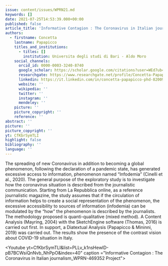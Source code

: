 ```yaml
---
issue: content/issues/WPRN21.md
keywords: []
date: 2021-07-25T14:53:39.000+00:00
published: false
article_title: 'Informative Contagion : The Coronavirus in Italian journalism'
authors:
  - firstname: Concetta
    lastname: Papapicco
    titles_and_institutions:
      - titles: []
        institution: Universita degli studi di Bari - Aldo Moro
    social_channels:
      orcid_id: 0000-0003-3240-8740
      google_scholar: https://scholar.google.com/citations?user=WEd7ub4AAAAJ&hl=it
      researchgate: https://www.researchgate.net/profile/Concetta-Papapicco
      linkedin: https://it.linkedin.com/in/concetta-papapicco-phd-82009b11a/en
      website: ''
      wikipedia: ''
      twitter: ''
      instagram: ''
      mendeley: ''
    picture: ''
    picture_copyright: ''
    reference: ''
abstract: ''
picture: ''
picture_copyright: ''
yt: CfKbrSymTLI
highlight: false
bibliography: ''
language: ''
---
```


The spreading of new Coronavirus in addition to becoming a global phenomenon, following the declaration of a pandemic state, has generated excessive access to information, phenomenon named “Infodemia” (Cinelli et al., 2020). The general purpose of the exploratory study is to investigate how the coronavirus situation is described from the journalistic communication. Starting from La Repubblica online, as a reference journalistic magazine, the study assumes that if the circulation of information helps to create a social representation of the phenomenon, the excessive accessibility to sources of information (infodemia) can be modulated by the “how” the phenomenon is described by the journalists. The methodology proposed is quanti-qualitative (mixed method). A Content Analysis (Mayring, 2004) with the SketchEngine software (Thomas, 2016) is carried out first. In support, a Diatextual Analysis (Papapicco & Mininni, 2019) was carried out. The results show the presence of the contrast vision about COVID-19 situation in Italy.

<Youtube yt=CfKbrSymTLI&list=PLLv_k1nsHewlD-pB7BCWsiQnNvb_NhPpO&index=40" caption ="Informative Contagion : The Coronavirus in Italian journalism_WPRN-469352 Project"></Youtube>
